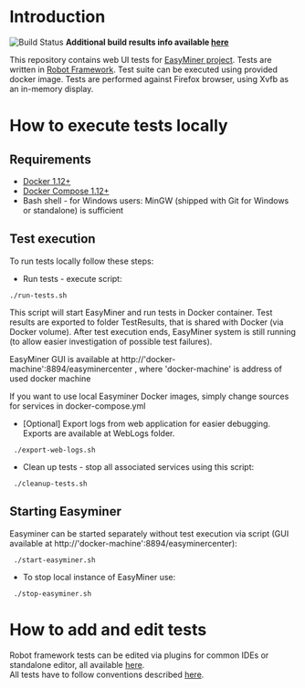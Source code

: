 # Introduction
![Build Status](https://travis-ci.org/KIZI/EasyMiner-Tests.svg?branch=master)
**Additional build results info available [here](https://kizi.github.io/EasyMiner-Tests/)**

This repository contains web UI tests for [EasyMiner project](http://easyminer.eu).
Tests are written in [Robot Framework](http://robotframework.org/).
Test suite can be executed using provided docker image.
Tests are performed against Firefox browser, using Xvfb as an in-memory display.

# How to execute tests locally
## Requirements
- [Docker 1.12+](https://docs.docker.com/engine/installation/)
- [Docker Compose 1.12+](https://docs.docker.com/compose/install/#prerequisites)
- Bash shell - for Windows users: MinGW (shipped with Git for Windows or standalone) is sufficient
## Test execution
To run tests locally follow these steps:
- Run tests - execute script:
```
./run-tests.sh
```
This script will start EasyMiner and run tests in Docker container. Test results are exported to folder TestResults, that is shared with Docker (via Docker volume). After test execution ends, EasyMiner system is still running (to allow easier investigation of possible test failures).

EasyMiner GUI is available at http://'docker-machine':8894/easyminercenter , where 'docker-machine' is address of used docker machine

If you want to use local Easyminer Docker images, simply change sources for services in docker-compose.yml

- [Optional] Export logs from web application for easier debugging. Exports are available at WebLogs folder.
```
 ./export-web-logs.sh
```
- Clean up tests - stop all associated services using this script:
```
 ./cleanup-tests.sh 
```
## Starting Easyminer
Easyminer can be started separately without test execution via script (GUI available at http://'docker-machine':8894/easyminercenter):
```
 ./start-easyminer.sh 
```
- To stop local instance of EasyMiner use:
```
 ./stop-easyminer.sh 
```

# How to add and edit tests
Robot framework tests can be edited via plugins for common IDEs or standalone editor, all available [here](http://robotframework.org/#tools-editors).<br />
All tests have to follow conventions described [here](HowToWriteTests.md).
